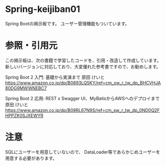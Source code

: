 # Spring-keijiban01
Spring Bootの掲示板です。
ユーザー管理機能もついています。

# 参照・引用元
この掲示板は、次の書籍で学習したコードを、引用・改造して作成しています。
新しいバージョンに対応しており、大変優れた参考書ですので、お勧めします。

Spring Boot 2 入門: 基礎から実演まで  原田 けいと
https://www.amazon.co.jp/dp/B0893LQ5KY/ref=cm_sw_r_tw_dp_BHCVHJA80DG9MWWNEBC7

Spring Boot 2 応用: REST x Swagger UI、MyBatisからAWSへのデプロイまで  原田 けいと
https://www.amazon.co.jp/dp/B08RL67N9S/ref=cm_sw_r_tw_dp_0ND0Q2FHPPZK0SJXEWYR

# 注意
SQLにユーザーを用意していないので、
DataLoader等であらかじめユーザーを用意する必要があります。
